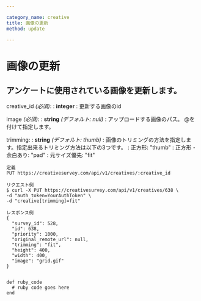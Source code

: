 ```yaml
---

category_name: creative
title: 画像の更新
method: update

---
```


# 画像の更新

## アンケートに使用されている画像を更新します。

creative_id _(必須)_:
: __integer__
: 更新する画像のid

image _(必須)_:
: __string__ _(デフォルト: null)_
: アップロードする画像のパス。 @を付けて指定します。

trimming:
: __string__ _(デフォルト: thumb)_
: 画像のトリミングの方法を指定します。指定出来るトリミング方法は以下の3つです。
: 正方形: "thumb"
: 正方形・余白あり: "pad"
: 元サイズ優先: "fit"

~~~
定義
PUT https://creativesurvey.com/api/v1/creatives/:creative_id

リクエスト例
$ curl -X PUT https://creativesurvey.com/api/v1/creatives/638 \
-d "auth_token=YourAuthToken" \
-d "creative[trimming]=fit"

レスポンス例
{
  "survey_id": 528,
  "id": 638,
  "priority": 1000,
  "original_remote_url": null,
  "trimming": "fit",
  "height": 400,
  "width": 400,
  "image": "grid.gif"
}


~~~

 
~~~
def ruby_code
  # ruby code goes here
end
~~~

　
　
